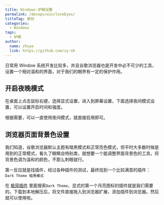 ```yaml
---
title: Windows-护眼设置
permalink: /devops/win/loveEyes/
titleTag: 原创
categories: 
  - Windows
tags: 
  - 护眼
author: 
  name: zhuye
  link: https://github.com/zy-nh
---
```


日常用 Window 系统开发比较多，并且谷歌浏览器也是开发中必不可少的工具，设置一个相对温和的界面，对于我们的眼界有一定的保护作用。
<!-- more -->

## 开启夜晚模式
在桌面上点击鼠标右键，选择显式设置，进入到屏幕设置，下面选择夜间模式设置，可以设置开启时间和强度。

根据需要，可以一直使用夜间模式，就直接启用即可。

## 浏览器页面背景色设置
我们知道，谷歌浏览器默认主题有暗黑模式和正常亮色模式，但平时大多数时候是用到的正常模式，看久了眼睛会特别类，就想要一个能调整界面背景色的工具，将背景色调为温和的颜色，不那么刺眼就行。

第一反应就是找插件，经过各种插件的测试，最终找到一个比较满意的插件：`Dark Theme 暗黑模式`

在 [极简插件](https://chrome.zzzmh.cn/#/index) 里面搜索`Dark Theme`，显式的第一个月亮图标的插件就是我们需要的。下载到本地解压后，将文件直接拖入到浏览器扩展，添加插件到浏览器。然后就可以使用啦。


